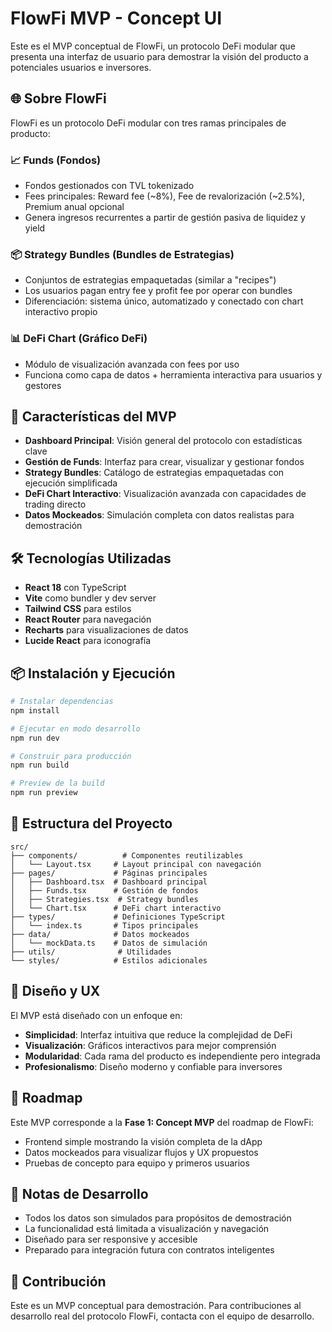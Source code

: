 # FlowFi MVP - Concept UI

Este es el MVP conceptual de FlowFi, un protocolo DeFi modular que presenta una interfaz de usuario para demostrar la visión del producto a potenciales usuarios e inversores.

## 🌐 Sobre FlowFi

FlowFi es un protocolo DeFi modular con tres ramas principales de producto:

### 📈 Funds (Fondos)
- Fondos gestionados con TVL tokenizado
- Fees principales: Reward fee (~8%), Fee de revalorización (~2.5%), Premium anual opcional
- Genera ingresos recurrentes a partir de gestión pasiva de liquidez y yield

### 📦 Strategy Bundles (Bundles de Estrategias)
- Conjuntos de estrategias empaquetadas (similar a "recipes")
- Los usuarios pagan entry fee y profit fee por operar con bundles
- Diferenciación: sistema único, automatizado y conectado con chart interactivo propio

### 📊 DeFi Chart (Gráfico DeFi)
- Módulo de visualización avanzada con fees por uso
- Funciona como capa de datos + herramienta interactiva para usuarios y gestores

## 🚀 Características del MVP

- **Dashboard Principal**: Visión general del protocolo con estadísticas clave
- **Gestión de Funds**: Interfaz para crear, visualizar y gestionar fondos
- **Strategy Bundles**: Catálogo de estrategias empaquetadas con ejecución simplificada
- **DeFi Chart Interactivo**: Visualización avanzada con capacidades de trading directo
- **Datos Mockeados**: Simulación completa con datos realistas para demostración

## 🛠️ Tecnologías Utilizadas

- **React 18** con TypeScript
- **Vite** como bundler y dev server
- **Tailwind CSS** para estilos
- **React Router** para navegación
- **Recharts** para visualizaciones de datos
- **Lucide React** para iconografía

## 📦 Instalación y Ejecución

```bash
# Instalar dependencias
npm install

# Ejecutar en modo desarrollo
npm run dev

# Construir para producción
npm run build

# Preview de la build
npm run preview
```

## 🎯 Estructura del Proyecto

```
src/
├── components/          # Componentes reutilizables
│   └── Layout.tsx     # Layout principal con navegación
├── pages/             # Páginas principales
│   ├── Dashboard.tsx  # Dashboard principal
│   ├── Funds.tsx      # Gestión de fondos
│   ├── Strategies.tsx  # Strategy bundles
│   └── Chart.tsx      # DeFi chart interactivo
├── types/             # Definiciones TypeScript
│   └── index.ts       # Tipos principales
├── data/              # Datos mockeados
│   └── mockData.ts    # Datos de simulación
├── utils/              # Utilidades
└── styles/            # Estilos adicionales
```

## 🎨 Diseño y UX

El MVP está diseñado con un enfoque en:
- **Simplicidad**: Interfaz intuitiva que reduce la complejidad de DeFi
- **Visualización**: Gráficos interactivos para mejor comprensión
- **Modularidad**: Cada rama del producto es independiente pero integrada
- **Profesionalismo**: Diseño moderno y confiable para inversores

## 🔮 Roadmap

Este MVP corresponde a la **Fase 1: Concept MVP** del roadmap de FlowFi:
- Frontend simple mostrando la visión completa de la dApp
- Datos mockeados para visualizar flujos y UX propuestos
- Pruebas de concepto para equipo y primeros usuarios

## 📝 Notas de Desarrollo

- Todos los datos son simulados para propósitos de demostración
- La funcionalidad está limitada a visualización y navegación
- Diseñado para ser responsive y accesible
- Preparado para integración futura con contratos inteligentes

## 🤝 Contribución

Este es un MVP conceptual para demostración. Para contribuciones al desarrollo real del protocolo FlowFi, contacta con el equipo de desarrollo.